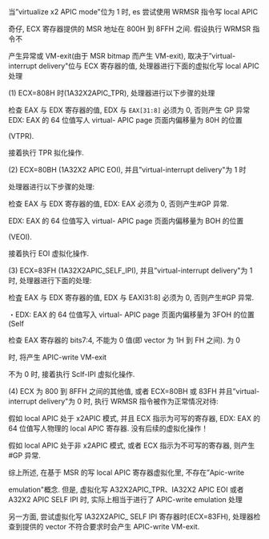 
当”virtualize x2 APIC mode"位为 1 时, es 尝试使用 WRMSR 指令写 local APIC

奇仔, ECX 寄存器提供的 MSR 地址在 800H 到 8FFH 之间. 假设执行 WRMSR 指令不

产生异常或 VM-exit(由于 MSR bitmap 而产生 VM-exit), 取决于”virtual- interrupt  delivery"位与 ECX 寄存器的值, 处理器进行下面的虚拟化写 local APIC 处理

 (1) ECX=808H 时(1A32X2APIC_TPR), 处理器进行以下步骤的处理

检查 EAX 与 EDX 寄存器的值, EDX 与 `EAX[31:8]` 必须为 0, 否则产生 GP 异常 EDX: EAX 的 64 位值写人 virtual- APIC page 页面内偏移量为 80H 的位置

 (VTPR). 

接着执行 TPR 拟化操作. 

 (2) ECX=80BH (1A32X2 APIC EOI), 并且”virtual-interrupt delivery"为 1 时

处理器进行以下步骤的处理: 

检查 EAX 与 EDX 寄存器的值, EDX: EAX 必须为 0, 否则产生#GP 异常. 

EDX: EAX 的 64 位值写入 virtual- APIC page 页面内偏移量为 BOH 的位置

 (VEOI). 

接着执行 EOI 虚拟化操作. 

 (3) ECX=83FH (1A32X2APIC_SELF_IPI), 并且”virtual-interrupt delivery"为 1 时, 处理器进行下面的处理: 

检査 EAX 与 EDX 寄存器的值, EDX 与 EAXI31:8] 必须为 0, 否则产生#GP 异常. 

・EDX: EAX 的 64 位值写入 virtual- APIC page 页面内偏移量为 3FOH 的位置(Self

检查 EAX 寄存器的 bits7:4, 不能为 0 值(即 vector 为 1H 到 FH 之间). 为 0

时, 将产生 APIC-write VM-exit

不为 0 时, 接着执行 Sclf-IPI 虚拟化操作. 

 (4) ECX 为 800 到 8FFH 之间的其他值, 或者 ECX=80BH 或 83FH 并且”virtual-interrupt delivery"为 0 时, 执行 WRMSR 指令被作为正常情况对待: 

假如 local APIC 处于 x2APIC 模式, 并且 ECX 指示为可写的寄存器, EDX: EAX 的 64 位值写人物理的 local APIC 寄存器. 没有后续的虚拟化操作！

假如 local APIC 处于非 x2APIC 模式, 或者 ECX 指示为不可写的寄存器, 则产生 #GP 异常. 

综上所述, 在基于 MSR 的写 local APIC 寄存器虚拟化里, 不存在”Apic-write

 emulation"概念. 但是, 虚拟化写 A32X2APIC_TPR、IA32X2 APIC EOI 或者A32X2 APIC SELF IPI 时, 实际上相当于进行了 APIC-write emulation 处理

另一方面, 尝试虚拟化写 IA32X2APIC_ SELF IPI 寄存器时(ECX=83FH), 处理器检查到提供的 vector 不符合要求时会产生 APIC-write VM-exit.